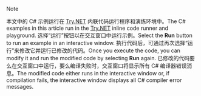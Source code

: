 
> [!NOTE]
> <span data-ttu-id="6e071-101">本文中的 C# 示例运行在 [Try.NET](https://try.dot.net) 内联代码运行程序和演练环境中。</span><span class="sxs-lookup"><span data-stu-id="6e071-101">The C# examples in this article run in the [Try.NET](https://try.dot.net) inline code runner and playground.</span></span> <span data-ttu-id="6e071-102">选择“运行”按钮以在交互窗口中运行示例。</span><span class="sxs-lookup"><span data-stu-id="6e071-102">Select the **Run** button to run an example in an interactive window.</span></span> <span data-ttu-id="6e071-103">执行代码后，可通过再次选择“运行”来修改它并运行已修改的代码。</span><span class="sxs-lookup"><span data-stu-id="6e071-103">Once you execute the code, you can modify it and run the modified code by selecting **Run** again.</span></span> <span data-ttu-id="6e071-104">已修改的代码要么在交互窗口中运行，要么编译失败时，交互窗口将显示所有 C# 编译器错误消息。</span><span class="sxs-lookup"><span data-stu-id="6e071-104">The modified code either runs in the interactive window or, if compilation fails, the interactive window displays all C# compiler error messages.</span></span>  
